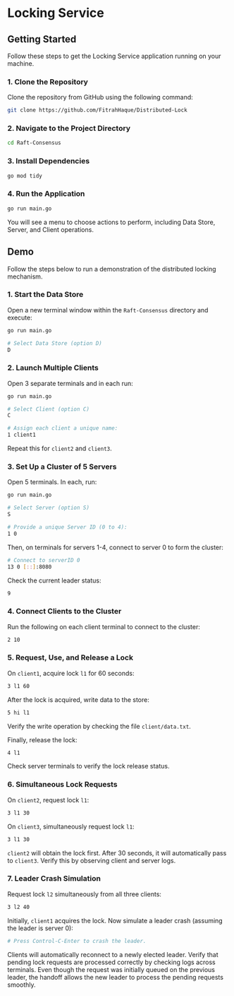 # Locking Service

## Getting Started

Follow these steps to get the Locking Service application running on your machine.

### 1. Clone the Repository

Clone the repository from GitHub using the following command:

```bash
git clone https://github.com/FitrahHaque/Distributed-Lock
```

### 2. Navigate to the Project Directory

```bash
cd Raft-Consensus
```

### 3. Install Dependencies

```bash
go mod tidy
```

### 4. Run the Application

```bash
go run main.go
```

You will see a menu to choose actions to perform, including Data Store, Server, and Client operations.

## Demo

Follow the steps below to run a demonstration of the distributed locking mechanism.

### 1. Start the Data Store

Open a new terminal window within the `Raft-Consensus` directory and execute:

```bash
go run main.go

# Select Data Store (option D)
D
```

### 2. Launch Multiple Clients

Open 3 separate terminals and in each run:

```bash
go run main.go

# Select Client (option C)
C

# Assign each client a unique name:
1 client1
```

Repeat this for `client2` and `client3`.

### 3. Set Up a Cluster of 5 Servers

Open 5 terminals. In each, run:

```bash
go run main.go

# Select Server (option S)
S

# Provide a unique Server ID (0 to 4):
1 0
```

Then, on terminals for servers 1-4, connect to server 0 to form the cluster:

```bash
# Connect to serverID 0
13 0 [::]:8080
```

Check the current leader status:

```bash
9
```

### 4. Connect Clients to the Cluster

Run the following on each client terminal to connect to the cluster:

```bash
2 10
```

### 5. Request, Use, and Release a Lock

On `client1`, acquire lock `l1` for 60 seconds:

```bash
3 l1 60
```

After the lock is acquired, write data to the store:

```bash
5 hi l1
```

Verify the write operation by checking the file `client/data.txt`.

Finally, release the lock:

```bash
4 l1
```

Check server terminals to verify the lock release status.

### 6. Simultaneous Lock Requests

On `client2`, request lock `l1`:

```bash
3 l1 30
```

On `client3`, simultaneously request lock `l1`:

```bash
3 l1 30
```

`client2` will obtain the lock first. After 30 seconds, it will automatically pass to `client3`. Verify this by observing client and server logs.

### 7. Leader Crash Simulation

Request lock `l2` simultaneously from all three clients:

```bash
3 l2 40
```

Initially, `client1` acquires the lock. Now simulate a leader crash (assuming the leader is server 0):

```bash
# Press Control-C-Enter to crash the leader.
```

Clients will automatically reconnect to a newly elected leader. Verify that pending lock requests are processed correctly by checking logs across terminals. Even though the request was initially queued on the previous leader, the handoff allows the new leader to process the pending requests smoothly.